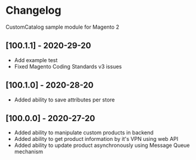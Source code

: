 # Changelog
CustomCatalog sample module for Magento 2

## [100.1.1] - 2020-29-20
- Add example test 
- Fixed Magento Coding Standards v3 issues

## [100.1.0] - 2020-28-20
- Added ability to save attributes per store

## [100.0.0] - 2020-27-20
- Added ability to manipulate custom products in backend
- Added ability to get product information by it's VPN using web API
- Added ability to update product asynchronously using Message Queue mechanism
